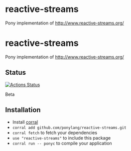 # reactive-streams

Pony implementation of http://www.reactive-streams.org/

# reactive-streams

Pony implementation of http://www.reactive-streams.org/


## Status

[![Actions Status](https://github.com/ponylang/reactive-streams/workflows/vs-ponyc-latest/badge.svg)](https://github.com/ponylang/reactive-streams/actions)

Beta

## Installation

* Install [corral](https://github.com/ponylang/corral)
* `corral add github.com/ponylang/reactive-streams.git`
* `corral fetch` to fetch your dependencies
* `use "reactive-streams"` to include this package
* `corral run -- ponyc` to compile your application
